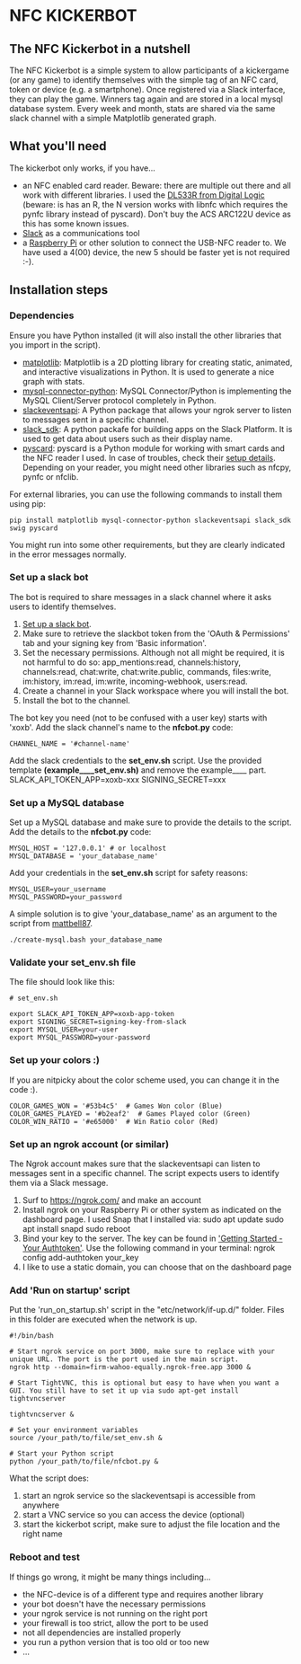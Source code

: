 # NFC KICKERBOT

## The NFC Kickerbot in a nutshell

The NFC Kickerbot is a simple system to allow participants of a kickergame (or any game) to identify themselves with the simple tag of an NFC card, token or device (e.g. a smartphone). Once registered via a Slack interface, they can play the game. Winners tag again and are stored in a local mysql database system. Every week and month, stats are shared via the same slack channel with a simple Matplotlib generated graph.

## What you'll need

The kickerbot only works, if you have...

- an NFC enabled card reader. Beware: there are multiple out there and all work with different libraries. I used the [DL533R from Digital Logic](https://www.nfc-tag-shop.de/en/NFC-Reader-Writer-DL533R-IP54-white-green-with-range-booster/68949) (beware: is has an R, the N version works with libnfc which requires the pynfc library instead of pyscard). Don't buy the ACS ARC122U device as this has some known issues.
- [Slack](https://slack.com/) as a communications tool
- a [Raspberry Pi](https://www.raspberrypi.com/) or other solution to connect the USB-NFC reader to. We have used a 4(00) device, the new 5 should be faster yet is not required :-).

## Installation steps

### Dependencies

Ensure you have Python installed (it will also install the other libraries that you import in the script).

- [matplotlib](https://matplotlib.org/): Matplotlib is a 2D plotting library for creating static, animated, and interactive visualizations in Python. It is used to generate a nice graph with stats.
- [mysql-connector-python](https://dev.mysql.com/doc/connector-python/en/): MySQL Connector/Python is implementing the MySQL Client/Server protocol completely in Python.
- [slackeventsapi](https://github.com/slackapi/python-slack-events-api): A Python package that allows your ngrok server to listen to messages sent in a specific channel.
- [slack_sdk](https://github.com/slackapi/python-slack-sdk): A python packafe for building apps on the Slack Platform. It is used to get data about users such as their display name.
- [pyscard](https://github.com/LudovicRousseau/pyscard): pyscard is a Python module for working with smart cards and the NFC reader I used. In case of troubles, check their [setup details](https://github.com/LudovicRousseau/pyscard/blob/master/INSTALL.md). Depending on your reader, you might need other libraries such as nfcpy, pynfc or nfclib.

For external libraries, you can use the following commands to install them using pip:

    pip install matplotlib mysql-connector-python slackeventsapi slack_sdk swig pyscard 

You might run into some other requirements, but they are clearly indicated in the error messages normally.

### Set up a slack bot

The bot is required to share messages in a slack channel where it asks users to identify themselves.

1. [Set up a slack bot](https://api.slack.com/apps).
2. Make sure to retrieve the slackbot token from the 'OAuth & Permissions' tab and your signing key from 'Basic information'.
3. Set the necessary permissions. Although not all might be required, it is not harmful to do so: app_mentions:read, channels:history, channels:read, chat:write, chat:write.public, commands, files:write, im:history, im:read, im:write, incoming-webhook, users:read.
4. Create a channel in your Slack workspace where you will install the bot. 
5. Install the bot to the channel.

The bot key you need (not to be confused with a user key) starts with 'xoxb'.
Add the slack channel's name to the **nfcbot.py** code:

    CHANNEL_NAME = '#channel-name'

Add the slack credentials to the **set_env.sh** script. Use the provided template **(example____set_env.sh)** and remove the example____ part.
    SLACK_API_TOKEN_APP=xoxb-xxx
    SIGNING_SECRET=xxx

### Set up a MySQL database

Set up a MySQL database and make sure to provide the details to the script. 
Add the details to the **nfcbot.py** code:

    MYSQL_HOST = '127.0.0.1' # or localhost
    MYSQL_DATABASE = 'your_database_name'

Add your credentials in the **set_env.sh** script for safety reasons:

    MYSQL_USER=your_username
    MYSQL_PASSWORD=your_password

A simple solution is to give 'your_database_name' as an argument to the script from [mattbell87](https://gist.github.com/mattbell87/1e678cc850e0ed66444b02a8cb6a094f).

    ./create-mysql.bash your_database_name

### Validate your set_env.sh file

The file should look like this:

    # set_env.sh

    export SLACK_API_TOKEN_APP=xoxb-app-token
    export SIGNING_SECRET=signing-key-from-slack
    export MYSQL_USER=your-user
    export MYSQL_PASSWORD=your-password

### Set up your colors :) 

If you are nitpicky about the color scheme used, you can change it in the code :).

    COLOR_GAMES_WON = '#53b4c5'  # Games Won color (Blue)
    COLOR_GAMES_PLAYED = '#b2eaf2'  # Games Played color (Green)
    COLOR_WIN_RATIO = '#e65000'  # Win Ratio color (Red)

### Set up an ngrok account (or similar)
The Ngrok account makes sure that the slackeventsapi can listen to messages sent in a specific channel. The script expects users to identify them via a Slack message.

1. Surf to https://ngrok.com/ and make an account
2. Install ngrok on your Raspberry Pi or other system as indicated on the dashboard page. I used Snap that I installed via:
    sudo apt update
    sudo apt install snapd
    sudo reboot
3. Bind your key to the server. The key can be found in ['Getting Started - Your Authtoken'](https://dashboard.ngrok.com/get-started/your-authtoken). Use the following command in your terminal:
    ngrok config add-authtoken your_key
4. I like to use a static domain, you can choose that on the dashboard page

### Add 'Run on startup' script
Put the 'run_on_startup.sh' script in the "etc/network/if-up.d/" folder.
Files in this folder are executed when the network is up.

    #!/bin/bash
    
    # Start ngrok service on port 3000, make sure to replace with your unique URL. The port is the port used in the main script.
    ngrok http --domain=firm-wahoo-equally.ngrok-free.app 3000 &
    
    # Start TightVNC, this is optional but easy to have when you want a GUI. You still have to set it up via sudo apt-get install tightvncserver

    tightvncserver &

    # Set your environment variables
    source /your_path/to/file/set_env.sh &
    
    # Start your Python script
    python /your_path/to/file/nfcbot.py &

What the script does:
1. start an ngrok service so the slackeventsapi is accessible from anywhere
2. start a VNC service so you can access the device (optional)
3. start the kickerbot script, make sure to adjust the file location and the right name

### Reboot and test

If things go wrong, it might be many things including...
- the NFC-device is of a different type and requires another library
- your bot doesn't have the necessary permissions
- your ngrok service is not running on the right port
- your firewall is too strict, allow the port to be used
- not all dependencies are installed properly
- you run a python version that is too old or too new
- ...